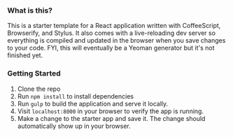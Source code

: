 ### What is this?
This is a starter template for a React application written with CoffeeScript, Browserify, and Stylus. It also comes with a live-reloading dev server so everything is compiled and updated in the browser when you save changes to your code. FYI, this will eventually be a Yeoman generator but it's not finished yet.

### Getting Started
1. Clone the repo
2. Run `npm install` to install dependencies
3. Run `gulp` to build the application and serve it locally.
4. Visit `localhost:8000` in your browser to verify the app is running.
5. Make a change to the starter app and save it. The change should automatically show up in your browser.